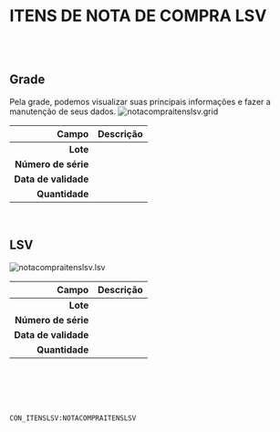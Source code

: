 # ITENS DE NOTA DE COMPRA LSV
<br>
<br>

## Grade
Pela grade, podemos visualizar suas principais informações e fazer a manutenção de seus dados.
![notacompraitenslsv.grid](https://raw.githubusercontent.com/netforcews/docs-erp/master/geral/imagens/notacompraitenslsv.grid.png)

Campo | Descrição
--:|---
**Lote** | 
**Número de série** | 
**Data de validade** | 
**Quantidade** | 
<br>

## LSV
![notacompraitenslsv.lsv](https://raw.githubusercontent.com/netforcews/docs-erp/master/geral/imagens/notacompraitenslsv.lsv.png)

Campo | Descrição
--:|---
**Lote** | 
**Número de série** | 
**Data de validade** | 
**Quantidade** | 
<br>
<br>
<br>
<br>

```CON_ITENSLSV:NOTACOMPRAITENSLSV```
